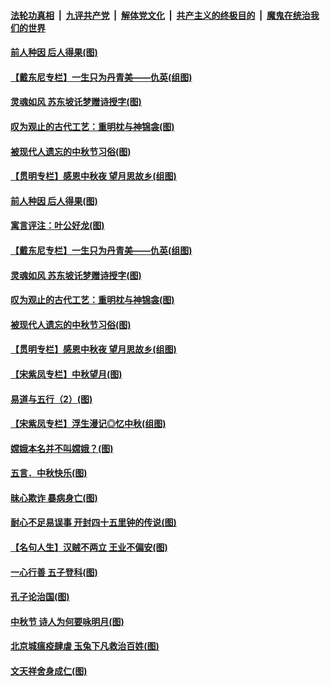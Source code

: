 

####  [法轮功真相](../../../../basic/blob/master/README.md?t=10040802) &nbsp;|&nbsp; [九评共产党](../../../../9ping.md/blob/master/README.md?t=10040802) &nbsp;|&nbsp; [解体党文化](../../../../jtdwh.md/blob/master/README.md?t=10040802)  &nbsp;|&nbsp; [共产主义的终极目的](../../../../gczydzjmd.md/blob/master/README.md?t=10040802) &nbsp;|&nbsp; [魔鬼在统治我们的世界](../../../../mgztzwmdsj.md/blob/master/README.md?t=10040802) 

#### [前人种因 后人得果(图)](../pages/p7/948022.md?t=10040802) 

#### [【戴东尼专栏】一生只为丹青美——仇英(组图)](../pages/p7/944023.md?t=10040802) 

#### [灵魂如风 苏东坡讬梦赠诗授字(图)](../pages/p7/947859.md?t=10040802) 

#### [叹为观止的古代工艺：重明枕与神锦衾(图)](../pages/p7/947819.md?t=10040802) 

#### [被现代人遗忘的中秋节习俗(图)](../pages/p7/947855.md?t=10040802) 

#### [【贯明专栏】感恩中秋夜 望月思故乡(组图)](../pages/p7/946621.md?t=10040802) 

#### [前人种因 后人得果(图)](../pages/p7/948022.md?t=10040802) 

#### [寓言评注：叶公好龙(图)](../pages/p7/948018.md?t=10040802) 

#### [【戴东尼专栏】一生只为丹青美——仇英(组图)](../pages/p7/944023.md?t=10040802) 

#### [灵魂如风 苏东坡讬梦赠诗授字(图)](../pages/p7/947859.md?t=10040802) 

#### [叹为观止的古代工艺：重明枕与神锦衾(图)](../pages/p7/947819.md?t=10040802) 

#### [被现代人遗忘的中秋节习俗(图)](../pages/p7/947855.md?t=10040802) 

#### [【贯明专栏】感恩中秋夜 望月思故乡(组图)](../pages/p7/946621.md?t=10040802) 

#### [【宋紫凤专栏】中秋望月(图)](../pages/p7/947781.md?t=10040802) 

#### [易道与五行（2）(图)](../pages/p7/947655.md?t=10040802) 

#### [【宋紫凤专栏】浮生漫记◎忆中秋(组图)](../pages/p7/946829.md?t=10040802) 

#### [嫦娥本名并不叫嫦娥？(图)](../pages/p7/947731.md?t=10040802) 

#### [五言．中秋快乐(图)](../pages/p7/947732.md?t=10040802) 

#### [昧心欺诈 暴病身亡(图)](../pages/p7/947378.md?t=10040802) 

#### [耐心不足易误事 开封四十五里钟的传说(图)](../pages/p7/947634.md?t=10040802) 

#### [【名句人生】汉贼不两立 王业不偏安(图)](../pages/p7/947564.md?t=10040802) 

#### [一心行善 五子登科(图)](../pages/p7/947377.md?t=10040802) 

#### [孔子论治国(图)](../pages/p7/947334.md?t=10040802) 

#### [中秋节 诗人为何要咏明月(图)](../pages/p7/947465.md?t=10040802) 

#### [北京城瘟疫肆虐 玉兔下凡救治百姓(图)](../pages/p7/947538.md?t=10040802) 

#### [文天祥舍身成仁(图)](../pages/p7/947375.md?t=10040802) 

